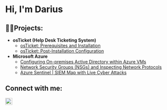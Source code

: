 <h1>Hi, I'm Darius
<h2>👨‍💻Projects:</h2>

- <b>osTicket (Help Desk Ticketing System)</b>
  - [osTicket: Prerequisites and Installation](https://github.com/dariusdjohnson/osticket-prereqs)
  - [osTicket: Post-Installation Configuration](https://github.com/dariusdjohnson/post-install-config)
- <b>Microsoft Azure</b>
  - [Configuring On-premises Active Directory within Azure VMs](https://github.com/DariusDJohnson/configure-ad)
  - [Network Security Groups (NSGs) and Inspecting Network Protocols](https://github.com/DariusDJohnson/azure-network-protocols)
  - [Azure Sentinel | SIEM Map with Live Cyber Attacks](https://github.com/DariusDJohnson/siem)

<h2>Connect with me:</h2>

[<img align="left" alt="darius-johnson | LinkedIn" width="22px" src="https://cdn.jsdelivr.net/npm/simple-icons@v3/icons/linkedin.svg" />][linkedin]

[linkedin]: (www.linkedin.com/in/darius-johnson-351a67215)
